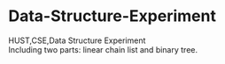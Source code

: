 # Data-Structure-Experiment
HUST,CSE,Data Structure Experiment  
Including two parts: linear chain list and binary tree.
